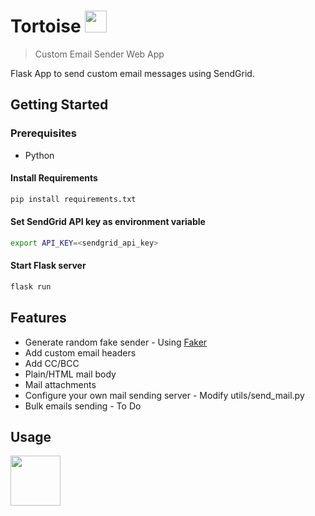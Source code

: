 # Tortoise <img src="https://cdn-icons-png.flaticon.com/512/882/882869.png" width="35">

> Custom Email Sender Web App
> 
Flask App to send custom email messages using SendGrid.


## Getting Started
### Prerequisites
- Python

#### Install Requirements
```bash
pip install requirements.txt
```
#### Set SendGrid API key as environment variable
```bash
export API_KEY=<sendgrid_api_key>
```
#### Start Flask server
```bash
flask run
```

## Features
- Generate random fake sender - Using [Faker](https://github.com/joke2k/faker)
- Add custom email headers
- Add CC/BCC
- Plain/HTML mail body
- Mail attachments
- Configure your own mail sending server - Modify utils/send_mail.py
- Bulk emails sending - To Do

## Usage
<img src="https://github.com/yixuanzhou/Tortoise/blob/main/static/uploads/Tortoise.gif" width="80">